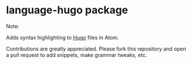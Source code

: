 # language-hugo package

Note: 

Adds syntax highlighting to [Hugo](http://gohugo.io/) files in Atom.

Contributions are greatly appreciated. Please fork this repository and open a pull request to add snippets, make grammar tweaks, etc.
